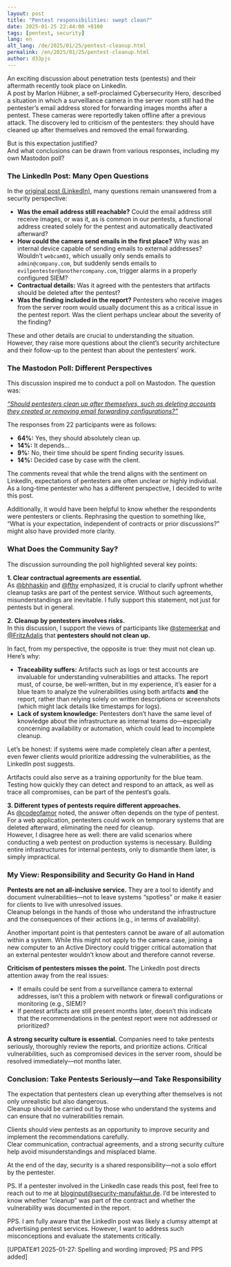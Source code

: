 ```yaml
---
layout: post
title: "Pentest responsibilities: swept clean?"
date: 2025-01-25 22:44:00 +0100
tags: [pentest, security]
lang: en
alt_lang: /de/2025/01/25/pentest-cleanup.html
permalink: /en/2025/01/25/pentest-cleanup.html
author: d33pjs
---
```


An exciting discussion about penetration tests (pentests) and their aftermath recently took place on LinkedIn.  
A post by Marlon Hübner, a self-proclaimed Cybersecurity Hero, described a situation in which a surveillance camera in the server room still had the pentester’s email address stored for forwarding images months after a pentest. These cameras were reportedly taken offline after a previous attack. The discovery led to criticism of the pentesters: they should have cleaned up after themselves and removed the email forwarding.

But is this expectation justified?  
And what conclusions can be drawn from various responses, including my own Mastodon poll?

### The LinkedIn Post: Many Open Questions

In the [original post (LinkedIn)](https://www.linkedin.com/posts/marlon-hübner_vom-pentester-in-der-überwachungskamera-spuren-activity-7287461391454666754-vPlM/?utm_source=share&utm_medium=member_desktop), many questions remain unanswered from a security perspective:

- **Was the email address still reachable?** Could the email address still receive images, or was it, as is common in our pentests, a functional address created solely for the pentest and automatically deactivated afterward?
- **How could the camera send emails in the first place?** Why was an internal device capable of sending emails to external addresses? Wouldn’t `webcam01`, which usually only sends emails to `admin@company.com`, but suddenly sends emails to `evilpentester@anothercompany.com`, trigger alarms in a properly configured SIEM?
- **Contractual details:** Was it agreed with the pentesters that artifacts should be deleted after the pentest?
- **Was the finding included in the report?** Pentesters who receive images from the server room would usually document this as a critical issue in the pentest report. Was the client perhaps unclear about the severity of the finding?

These and other details are crucial to understanding the situation.  
However, they raise more questions about the client’s security architecture and their follow-up to the pentest than about the pentesters’ work.

### The Mastodon Poll: Different Perspectives

This discussion inspired me to conduct a poll on Mastodon. The question was:

[_“Should pentesters clean up after themselves, such as deleting accounts they created or removing email forwarding configurations?”_](https://infosec.exchange/@d33pjs/113868778914598032)

The responses from 22 participants were as follows:

- **64%:** Yes, they should absolutely clean up.
- **14%:** It depends...
- **9%:** No, their time should be spent finding security issues.
- **14%:** Decided case by case with the client.

The comments reveal that while the trend aligns with the sentiment on LinkedIn, expectations of pentesters are often unclear or highly individual. As a long-time pentester who has a different perspective, I decided to write this post.

Additionally, it would have been helpful to know whether the respondents were pentesters or clients. Rephrasing the question to something like, “What is your expectation, independent of contracts or prior discussions?” might also have provided more clarity.

### What Does the Community Say?

The discussion surrounding the poll highlighted several key points:

**1. Clear contractual agreements are essential.**  
As [@bhhaskin](https://social.bitsofsimplicity.com/@bhhaskin/113869077917255563) and [@fthy](https://mastodon.green/@fthy/113882683107203840) emphasized, it is crucial to clarify upfront whether cleanup tasks are part of the pentest service. Without such agreements, misunderstandings are inevitable. I fully support this statement, not just for pentests but in general.

**2. Cleanup by pentesters involves risks.**  
In this discussion, I support the views of participants like [@stemeerkat](https://cyberplace.social/@stemeerkat/113882266783611136) and [@FritzAdalis](https://infosec.exchange/@FritzAdalis/113868868640959271) that **pentesters should not clean up.**

In fact, from my perspective, the opposite is true: they must not clean up. Here’s why:

- **Traceability suffers:** Artifacts such as logs or test accounts are invaluable for understanding vulnerabilities and attacks. The report must, of course, be well-written, but in my experience, it’s easier for a blue team to analyze the vulnerabilities using both artifacts **and** the report, rather than relying solely on written descriptions or screenshots (which might lack details like timestamps for logs).
- **Lack of system knowledge:** Pentesters don’t have the same level of knowledge about the infrastructure as internal teams do—especially concerning availability or automation, which could lead to incomplete cleanup.

Let’s be honest: if systems were made completely clean after a pentest, even fewer clients would prioritize addressing the vulnerabilities, as the LinkedIn post suggests.

Artifacts could also serve as a training opportunity for the blue team. Testing how quickly they can detect and respond to an attack, as well as trace all compromises, can be part of the pentest’s goals.

**3. Different types of pentests require different approaches.**  
As [@codeofamor](https://social.codeofamor.net/@codeofamor/113868841949265844) noted, the answer often depends on the type of pentest. For a web application, pentesters could work on temporary systems that are deleted afterward, eliminating the need for cleanup.  
However, I disagree here as well: there are valid scenarios where conducting a web pentest on production systems is necessary. Building entire infrastructures for internal pentests, only to dismantle them later, is simply impractical.

### My View: Responsibility and Security Go Hand in Hand

**Pentests are not an all-inclusive service.** They are a tool to identify and document vulnerabilities—not to leave systems “spotless” or make it easier for clients to live with unresolved issues.  
Cleanup belongs in the hands of those who understand the infrastructure and the consequences of their actions (e.g., in terms of availability).

Another important point is that pentesters cannot be aware of all automation within a system. While this might not apply to the camera case, joining a new computer to an Active Directory could trigger critical automation that an external pentester wouldn’t know about and therefore cannot reverse.

**Criticism of pentesters misses the point.** The LinkedIn post directs attention away from the real issues:

- If emails could be sent from a surveillance camera to external addresses, isn’t this a problem with network or firewall configurations or monitoring (e.g., SIEM)?
- If pentest artifacts are still present months later, doesn’t this indicate that the recommendations in the pentest report were not addressed or prioritized?

**A strong security culture is essential.** Companies need to take pentests seriously, thoroughly review the reports, and prioritize actions. Critical vulnerabilities, such as compromised devices in the server room, should be resolved immediately—not months later.

### Conclusion: Take Pentests Seriously—and Take Responsibility

The expectation that pentesters clean up everything after themselves is not only unrealistic but also dangerous.  
Cleanup should be carried out by those who understand the systems and can ensure that no vulnerabilities remain.

Clients should view pentests as an opportunity to improve security and implement the recommendations carefully.  
Clear communication, contractual agreements, and a strong security culture help avoid misunderstandings and misplaced blame.

At the end of the day, security is a shared responsibility—not a solo effort by the pentester.

PS. If a pentester involved in the LinkedIn case reads this post, feel free to reach out to me at bloginput@security-manufaktur.de. I’d be interested to know whether “cleanup” was part of the contract and whether the vulnerability was documented in the report.

PPS. I am fully aware that the LinkedIn post was likely a clumsy attempt at advertising pentest services. However, I want to address such misconceptions and evaluate the statements critically.

[UPDATE#1 2025-01-27: Spelling and wording improved; PS and PPS added]
